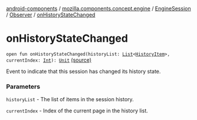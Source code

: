 [android-components](../../../index.md) / [mozilla.components.concept.engine](../../index.md) / [EngineSession](../index.md) / [Observer](index.md) / [onHistoryStateChanged](./on-history-state-changed.md)

# onHistoryStateChanged

`open fun onHistoryStateChanged(historyList: `[`List`](https://kotlinlang.org/api/latest/jvm/stdlib/kotlin.collections/-list/index.html)`<`[`HistoryItem`](../../../mozilla.components.concept.engine.history/-history-item/index.md)`>, currentIndex: `[`Int`](https://kotlinlang.org/api/latest/jvm/stdlib/kotlin/-int/index.html)`): `[`Unit`](https://kotlinlang.org/api/latest/jvm/stdlib/kotlin/-unit/index.html) [(source)](https://github.com/mozilla-mobile/android-components/blob/master/components/concept/engine/src/main/java/mozilla/components/concept/engine/EngineSession.kt#L137)

Event to indicate that this session has changed its history state.

### Parameters

`historyList` - The list of items in the session history.

`currentIndex` - Index of the current page in the history list.
